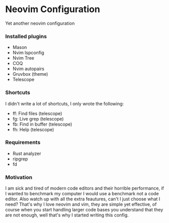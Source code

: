 # Neovim Configuration 
Yet another neovim configuration

### Installed plugins 
- Mason 
- Nvim lspconfig
- Nvim Tree
- COQ 
- Nvim autopairs
- Gruvbox (theme)
- Telescope

### Shortcuts
I didn't write a lot of shortcuts, I only wrote the following:
- <leader>ff: Find files (telescope)
- <leader>fg: Live grep (telescope)
- <leader>fb: Find in buffer (telescope)
- <leader>fh: Help (telescope)

### Requirements
- Rust analyzer
- ripgrep 
- fd

### Motivation
I am sick and tired of modern code editors and their horrible performance, if I wanted to benchmark my computer I would use a benchmark not a code editor. Also watch up with all the extra feautures, can't I just choose what I need? That's why I love neovim and vim, they are simple yet effective, of course when you start handling larger code bases you understand that they are not enough, well that's why I started writing this config.  
